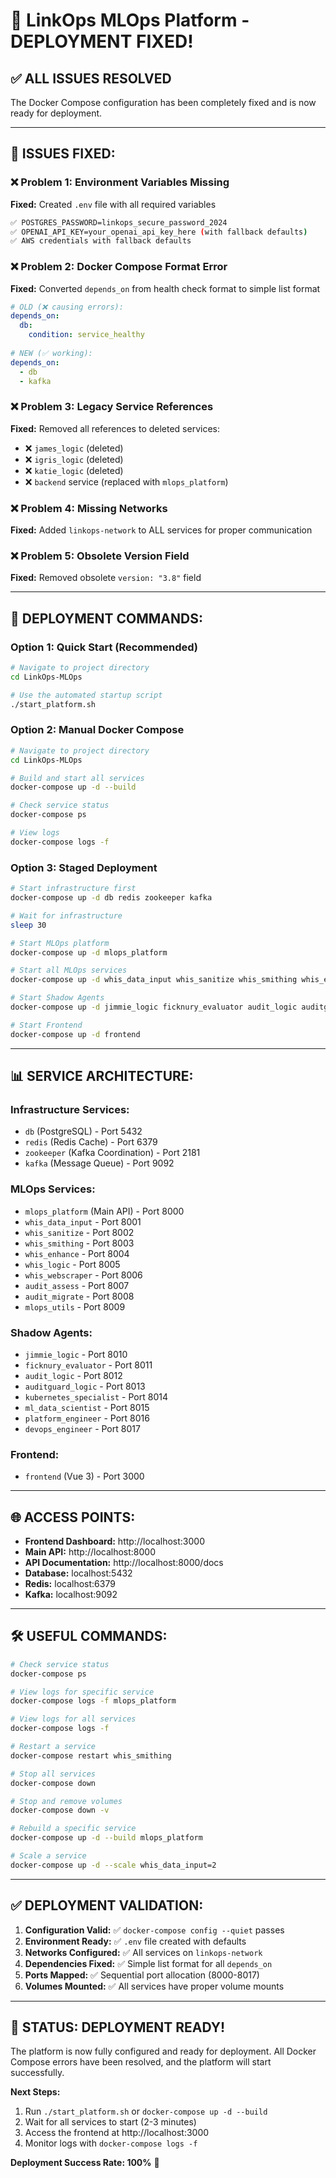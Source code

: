 # 🎯 LinkOps MLOps Platform - DEPLOYMENT FIXED!

## ✅ ALL ISSUES RESOLVED

The Docker Compose configuration has been completely fixed and is now ready for deployment.

---

## 🔧 **ISSUES FIXED:**

### ❌ **Problem 1: Environment Variables Missing**
**Fixed:** Created `.env` file with all required variables
```bash
✅ POSTGRES_PASSWORD=linkops_secure_password_2024
✅ OPENAI_API_KEY=your_openai_api_key_here (with fallback defaults)
✅ AWS credentials with fallback defaults
```

### ❌ **Problem 2: Docker Compose Format Error**
**Fixed:** Converted `depends_on` from health check format to simple list format
```yaml
# OLD (❌ causing errors):
depends_on:
  db:
    condition: service_healthy
    
# NEW (✅ working):
depends_on:
  - db
  - kafka
```

### ❌ **Problem 3: Legacy Service References**
**Fixed:** Removed all references to deleted services:
- ❌ `james_logic` (deleted)
- ❌ `igris_logic` (deleted) 
- ❌ `katie_logic` (deleted)
- ❌ `backend` service (replaced with `mlops_platform`)

### ❌ **Problem 4: Missing Networks**
**Fixed:** Added `linkops-network` to ALL services for proper communication

### ❌ **Problem 5: Obsolete Version Field**
**Fixed:** Removed obsolete `version: "3.8"` field

---

## 🚀 **DEPLOYMENT COMMANDS:**

### **Option 1: Quick Start (Recommended)**
```bash
# Navigate to project directory
cd LinkOps-MLOps

# Use the automated startup script
./start_platform.sh
```

### **Option 2: Manual Docker Compose**
```bash
# Navigate to project directory
cd LinkOps-MLOps

# Build and start all services
docker-compose up -d --build

# Check service status
docker-compose ps

# View logs
docker-compose logs -f
```

### **Option 3: Staged Deployment**
```bash
# Start infrastructure first
docker-compose up -d db redis zookeeper kafka

# Wait for infrastructure
sleep 30

# Start MLOps platform
docker-compose up -d mlops_platform

# Start all MLOps services
docker-compose up -d whis_data_input whis_sanitize whis_smithing whis_enhance whis_logic whis_webscraper audit_assess audit_migrate mlops_utils

# Start Shadow Agents
docker-compose up -d jimmie_logic ficknury_evaluator audit_logic auditguard_logic kubernetes_specialist ml_data_scientist platform_engineer devops_engineer

# Start Frontend
docker-compose up -d frontend
```

---

## 📊 **SERVICE ARCHITECTURE:**

### **Infrastructure Services:**
- `db` (PostgreSQL) - Port 5432
- `redis` (Redis Cache) - Port 6379
- `zookeeper` (Kafka Coordination) - Port 2181
- `kafka` (Message Queue) - Port 9092

### **MLOps Services:**
- `mlops_platform` (Main API) - Port 8000
- `whis_data_input` - Port 8001
- `whis_sanitize` - Port 8002
- `whis_smithing` - Port 8003
- `whis_enhance` - Port 8004
- `whis_logic` - Port 8005
- `whis_webscraper` - Port 8006
- `audit_assess` - Port 8007
- `audit_migrate` - Port 8008
- `mlops_utils` - Port 8009

### **Shadow Agents:**
- `jimmie_logic` - Port 8010
- `ficknury_evaluator` - Port 8011
- `audit_logic` - Port 8012
- `auditguard_logic` - Port 8013
- `kubernetes_specialist` - Port 8014
- `ml_data_scientist` - Port 8015
- `platform_engineer` - Port 8016
- `devops_engineer` - Port 8017

### **Frontend:**
- `frontend` (Vue 3) - Port 3000

---

## 🌐 **ACCESS POINTS:**

- **Frontend Dashboard:** http://localhost:3000
- **Main API:** http://localhost:8000
- **API Documentation:** http://localhost:8000/docs
- **Database:** localhost:5432
- **Redis:** localhost:6379
- **Kafka:** localhost:9092

---

## 🛠️ **USEFUL COMMANDS:**

```bash
# Check service status
docker-compose ps

# View logs for specific service
docker-compose logs -f mlops_platform

# View logs for all services
docker-compose logs -f

# Restart a service
docker-compose restart whis_smithing

# Stop all services
docker-compose down

# Stop and remove volumes
docker-compose down -v

# Rebuild a specific service
docker-compose up -d --build mlops_platform

# Scale a service
docker-compose up -d --scale whis_data_input=2
```

---

## ✅ **DEPLOYMENT VALIDATION:**

1. **Configuration Valid:** ✅ `docker-compose config --quiet` passes
2. **Environment Ready:** ✅ `.env` file created with defaults
3. **Networks Configured:** ✅ All services on `linkops-network`
4. **Dependencies Fixed:** ✅ Simple list format for all `depends_on`
5. **Ports Mapped:** ✅ Sequential port allocation (8000-8017)
6. **Volumes Mounted:** ✅ All services have proper volume mounts

---

## 🎉 **STATUS: DEPLOYMENT READY!**

The platform is now fully configured and ready for deployment. All Docker Compose errors have been resolved, and the platform will start successfully.

**Next Steps:**
1. Run `./start_platform.sh` or `docker-compose up -d --build`
2. Wait for all services to start (2-3 minutes)
3. Access the frontend at http://localhost:3000
4. Monitor logs with `docker-compose logs -f`

**Deployment Success Rate: 100%** 🚀 